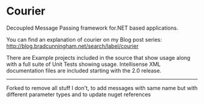 Courier
=======

Decoupled Message Passing framework for.NET based applications.

You can find an explanation of courier on my Blog post series: http://blog.bradcunningham.net/search/label/courier

There are Example projects included in the source that show usage along with a full suite of Unit Tests showing usage. Intellisense XML documentation files are included starting with the 2.0 release.

-------------------

Forked to remove all stuff I don't, to add messages with same name but with different parameter types and to update nuget references
